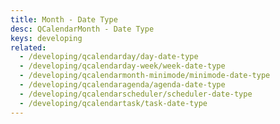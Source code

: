 ```yaml
---
title: Month - Date Type
desc: QCalendarMonth - Date Type
keys: developing
related:
  - /developing/qcalendarday/day-date-type
  - /developing/qcalendarday-week/week-date-type
  - /developing/qcalendarmonth-minimode/minimode-date-type
  - /developing/qcalendaragenda/agenda-date-type
  - /developing/qcalendarscheduler/scheduler-date-type
  - /developing/qcalendartask/task-date-type
---
```


<example-viewer
  title="Date Type"
  file="MonthDateType"
  codepen-title="QCalendarMonth"
/>
